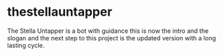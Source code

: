 # thestellauntapper
The Stella Untapper is
a bot with guidance
this is now the intro and the slogan and 
the next step to this project is the updated version
with a long lasting cycle.
